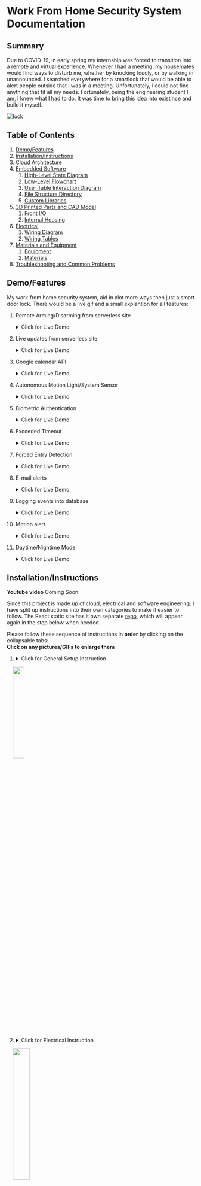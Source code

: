 # Work From Home Security System Documentation

## Summary
Due to COVID-19, in early spring my internship was forced to transition into a remote and virtual experience. Whenever I had a meeting, my housemates would find ways to disturb me, whether by knocking loudly, or by walking in unannounced. I searched everywhere for a smartlock that would be able to alert people outside that I was in a meeting. Unfortunately, I could not find anything that fit all my needs. Fortunately, being the engineering student I am, I knew what I had to do. It was time to bring this idea into existince and build it myself. 

<!--- ! This is the scanning picture [Project_Image](https://github.com/KevyVo/Smart-Doorlock/blob/table/Images/finger.jpg) -->
![lock](media/Gif/calendar.gif)

## Table of Contents

1. [Demo/Features](https://github.com/KevyVo/wfh-security-system#demofeatures)
2. [Installation/Instructions](https://github.com/KevyVo/wfh-security-system#installationinstructions)
3. [Cloud Architecture](https://github.com/KevyVo/wfh-security-system#cloud-architecture)
4. [Embedded Software](https://github.com/KevyVo/wfh-security-system#embedded-software)
   1. [High-Level State Diagram](https://github.com/KevyVo/wfh-security-system#high-level-state-diagram)
   2. [Low-Level Flowchart](https://github.com/KevyVo/wfh-security-system#low-level-flowchart)
   3. [User Table Interaction Diagram](https://github.com/KevyVo/wfh-security-system#user-table-interaction-diagram)
   4. [File Structure Directory](https://github.com/KevyVo/wfh-security-system#file-structure-directory)
   5. [Custom Libraries](https://github.com/KevyVo/wfh-security-system#custom-libraries)
5. [3D Printed Parts and CAD Model](https://github.com/KevyVo/wfh-security-system#3d-printed-parts-and-cad-model)
   1. [Front I/O](https://github.com/KevyVo/wfh-security-system#front-io)
   2. [Internal Housing](https://github.com/KevyVo/wfh-security-system#internal-housing)
6. [Electrical](https://github.com/KevyVo/wfh-security-system#electrical-1)
   1. [Wiring Diagram](https://github.com/KevyVo/wfh-security-system#wiring-diagram)
   2. [Wiring Tables](https://github.com/KevyVo/wfh-security-system#wiring-tables)
7. [Materials and Equipment](https://github.com/KevyVo/wfh-security-system#materials-and-equipment)
   1. [Equipment](https://github.com/KevyVo/wfh-security-system#equipment)
   2. [Materials](https://github.com/KevyVo/wfh-security-system#materials)
8. [Troubleshooting and Common Problems](https://github.com/KevyVo/wfh-security-system#troubleshooting-and-common-problems)

## Demo/Features

My work from home security system, aid in alot more ways then just a smart door lock. There would be a live gif and a small explantion for all features:

1.  Remote Arming/Disarming from serverless site</br><details> 
     <summary>Click for Live Demo</summary>
     
     ### Override Trigger
     1. In the gif the main.py file is waiting for a trigger when the user want to diable the alarm system.
        - ![unlock](media/Gif/unlock_override.gif)
     2. In the gif the main.py file is waiting for a trigger when the user want to arm the alarm system.
        - ![lock](media/Gif/lock_overide.gif)
   </details>

2.  Live updates from serverless site</br><details> 
     <summary>Click for Live Demo</summary>
     
     ### Live update
     - Will update all information relating to the last or cuurent state of the door, either by moblie browser or web browser.
       - ![web](media/Gif/site.gif)
       - <img src="media/Gif/mobilesite.gif" width="38%" height="38%">
   </details>

3.  Google calendar API</br><details> 
     <summary>Click for Live Demo</summary>
     
     ### Google Calendar
     - This will read continously from your google work calendar and alert other outside your door not to distrub during these hours.
       - ![google](media/Gif/calender2.gif)
   </details>

4.  Autonomous Motion Light/System Sensor</br><details> 
     <summary>Click for Live Demo</summary>
     
     ### Light/System Sensor
     - The light and security system will turn on with motion and turn off after 5 mins of no activity. The sensor will work in the darkest condtions.
       - ![dark](media/Gif/dark2.gif)
   </details>

5.  Biometric Authentication</br><details> 
     <summary>Click for Live Demo</summary>
     
     ### Fingerprint Scanner
     - Authenticate authorize user to gain access to the room with their pre-regsiter fingerprint, the light will also blink a certain colour depending on the assessment. It will also save any fail fingerprint on local storage for identifying potential unauthorized events.
       - Correct Fingerprint (Blink Green)
       - ![correct](media/Gif/correct.gif)
       - Incorrect Fingerprint (Blink Red)
       - ![Incorrect](media/Gif/incorrect.gif)
   </details>

6.  Excceded Timeout</br><details> 
     <summary>Click for Live Demo</summary>
     
     ### Timeout
     - Will set a timeout of 5 mins after 3 continous authenication failures, every addtion failure will be (timeout= tries * 5 mins). This will reset after one correct authernication. It will also save any fail fingerprint on local storage for identifying potential unauthorized events.
       - ![timeout](media/Gif/timeout.gif)
   </details>

7.  Forced Entry Detection</br><details> 
     <summary>Click for Live Demo</summary>
     
     ### Forced Entry Detection
     - Will sound an alarm once the door is open with any proper autheication or break in. The alarm will only turn off once a authenticated fingerprint has reset the alarm.
       - ![fsd](media/Gif/fed.gif)
   </details>

8.  E-mail alerts</br><details> 
     <summary>Click for Live Demo</summary>
     
     ### Alerts
     - There are 3 events that will send e-mails on
      1. Force Entry Dectection Triggered
          + ![force](media/Images/Screenshots/Force.PNG)
      2. Correct fingerprint to deactivate the alarm
          + ![reset](media/Images/Screenshots/Reset.PNG)
      3. Fail fingerprint with the fail printed attached to e-mail (In real e-mail the fingerprint would not be blurred)
          + ![fail](media/Images/Screenshots/Failed.PNG)
   </details>

9.  Logging events into database</br><details> 
     <summary>Click for Live Demo</summary>
     
     ### Logging
     - Will recored all events of the state of the door in a database for security purposes.
       - ![database](https://github.com/KevyVo/Smart-Doorlock/blob/master/Images/Screenshots/database.PNG)
   </details>

10.  Motion alert</br><details> 
     <summary>Click for Live Demo</summary>
     
     ### Logging
     - Red and Green light will blink simultaneously if there is motion on the other side of the door.
       - ![motiond](media/Gif/omotion.gif)
   </details>

11.  Daytime/Nightime Mode</br><details> 
     <summary>Click for Live Demo</summary>
     
     ### Sound Change
     1.  8AM - 8PM the alarm buzzer will make sound when in use
     2.  8PM - 8AM the alarm buzzer will be disable for nightime use
         - ![dn](media/Images/Daynight.png)
   </details>

## Installation/Instructions

**Youtube video**
Coming Soon
<!--- [![IMAGE ALT TEXT HERE](http://img.youtube.com/vi/YOUTUBE_VIDEO_ID_HERE/0.jpg)](http://www.youtube.com/watch?v=YOUTUBE_VIDEO_ID_HERE) -->

Since this project is made up of cloud, electrical and software engineering. I have split up instructions into their own categories to make it easier to follow. 
The React static site has it own separate [repo](https://github.com/KevyVo/wfh-serverless-site), which will appear again in the step below when needed.

Please follow these sequence of instructions in **order** by clicking on the collapsable tabs:</br> **Click on any pictures/GIFs to enlarge them**

1.  <details>
     <summary>Click for General Setup Instruction</summary>
     
     ### General Setup
     1. Gather the materials and make sure you have aquired or have access to the required equipment, found [here](https://github.com/KevyVo/Smart-Doorlock#materials-and-equipment)
     2. Start the 3D print of the Front and Back IO, these prints will take about 1-2 days to 3D print, click here for [files](https://github.com/KevyVo/Smart-Doorlock/tree/master/Cad)
        + There should be 4 total seprate prints
        + These prints will take 1-2 days depending if you deviate from the recommended print settings
        + If you use prusasilcer like me, I highly recommend using these settings here
        + You can find the files here 
     3. Setup the Raspberry Pi
        + RECONMEND: I would use remote access methods like VNC Viewer or SSH, it makes it much easier to control the pi instead of direct connection
        1. Please follow this setup tutorial [here](https://www.tomshardware.com/reviews/raspberry-pi-headless-setup-how-to,6028.html), once completed move onto step b
        2. Please clone this repo to the pi <br/>```git clone https://github.com/KevyVo/Smart-Doorlock ```
        3. cd into the the requirements folder<br/> ```cd Smart-Doorlock/requirments/```
        4. Install the requirements<br/> ```pip install -r require2.txt -r require3.txt```
           + You can also do this inside a virtual environment(venv) if you want
     4. Move onto the Electrical Instructions
   </details>
        &nbsp;&nbsp;&nbsp; <img src="https://github.com/KevyVo/Smart-Doorlock/blob/master/Images/CAD/Back/Back_wide.png" width="25%" height="25%">

2.  <details>
     <summary>Click for Electrical Instruction</summary>

     ### Electrical

     For a larger image of the wiring diagram and wiring table, please click [here](https://github.com/KevyVo/Smart-Doorlock#electrical-1)

     1. I would recomend testing all of your components indivdially first to see if there are any defects/problems
        1. Go to the Test directory
        2. Select desired component base on the python file
        3. Follow the comment instrutions in the py file of what gpio pins to connect to
        + If the python file does not run in the ide, run it in the terminal using python3 command</br> ```python3 component_name.py```
        + By doing this you will understand how each component behaves and interacts with each other, and assures that it is free of defect
     2. cd into the ```cd Smart-Doorlock/Components/pyfingerprint/example_enroll```
        + I am still working on a feature to enroll your fingerprint using a button on the static- please stay posted! For now, use this method, unless you want to help the project add to it :)
     3. Run the file either in the terminal or ide
        + Congrats! Your fingerprint has been enrolled locally to the system
     4. When connecting the dupoint connectors, make sure you can disconnect the male to female cable apart. This will be useful for mounting installtion later.
        + <img src="media\Images\Connected_separted.jpg" width="75%" height="75%">
        + <img src="media\Images\Connected_label.jpg" width="75%" height="75%">
     5. Label all cables like this; it make the rewiring installtion easier later on
        + <img src="media\Images\label_close.jpg" width="75%" height="75%">
     6. Connect and solder all the electical connections using this diagram and connection tables found here
        + RECOMMENDED: I personally connect all the connections and components on a protyping breadboard before moving onto the solderable PCB
        + <img src="media\Images\BB.jpg" width="75%" height="75%">
        + Run the script ```non-cloud base script```
     7. Run the non cloud base script, to test how all the components will work all together
        + If you see any warnings that do not effect your program, just ignore them for now
     8. If everything was successful please move onto Cloud instructions 
   </details>

   &nbsp;&nbsp;&nbsp; <img src="https://github.com/KevyVo/Smart-Doorlock/blob/master/Electrical/Images/Lock_wiring_bb.png" width="30%" height="30%">

3.  <details>
     <summary>Click for Cloud/Software Instruction</summary>

     If you want to read more about how the cloud architecture works please click [here](https://github.com/KevyVo/Smart-Doorlock#cloud-architecture)

     If you want to read more about the flow of the software, please click [here](https://github.com/KevyVo/Smart-Doorlock#embedded-software)

     ### AWS Setup
      1. Sign up for a AWS account (if you already have a account you can skip this step)
         + Follow this [guide](https://docs.aws.amazon.com/polly/latest/dg/setting-up.html) for help if needed 
         + AWS is free if you stay below the free teir limit (we won`t even get close to hitting the limit in this project); AWS is also cheap for personal use if you go over the limit. 
      2. Setup a new IAM user- make sure to give programmatic access and console access and AdministratorAccess policy (you can add the appropriate policy if you know what you are doing)
         + <img src="media\Images\Screenshots\Create_user.png" width="75%" height="75%">
         + ![policy](media/Images/Screenshots/userpolicy.png)  
      3. Retrieve the credential for later use
      4. Open up the terminal on the Pi and enter:</br>```aws configure```
      5. Enter that AWS account credentional; please refer to the screenshot for futher assitance and [link](https://docs.aws.amazon.com/polly/latest/dg/setup-aws-cli.html)
         + ![config](media/Images/Screenshots/config.png)
     ### AWS Iot Core (PubSub)
      1.  We need to sign into the aws console and go to AWS Iot core
      2.  Go to Manage->Things->Regsister a thing
          + ![things](media/Images/Screenshots/thingsboth2.png)
      3.  Click create a single thing and Give your thing name, scroll down and tap on the Next button and then you are immediately offered the one-click certificate generation option. An individual X.509 certificate per device is the recommended way of interacting with AWS IoT services from devices, offering the ability to burn the private key into the device upon enrolment that is then never transferred across the internet alongside requests, a security win. Download the certificate and private key for each device, and also a root CA. Make sure to hit that activate button so the certificate can be used. finish the process by clicking on the “Done” button.
          + ![cert](https://github.com/KevyVo/Smart-Doorlock/blob/master/Images/Screenshots/real-time-door.png)
          + ![cert](https://github.com/KevyVo/Smart-Doorlock/blob/master/Images/Screenshots/Create_things.png)
          + ![cert](media/Images/Screenshots/AWS-IoT-core-Certificates-download.png)
      4.  Next point is to create and attach a policy to the certificate, authorizing the authenticated device to perform IoT actions on IoT resources. for this tap on the “secure” tab from the AWS IoT menu which is on the left side, later go for the policies section. Now tap on the button named “Create” which is on the top right corner beside the iot-notifications Icon. give your policy name and fill the fields(Action, Resource ARN ) with a star “*” and check to Allow for Effect option then press the “create” button.
      5.  Now tap on the certificates section which is right above the policies section, You will see a certificate which you have created earlier, tap on the three dots and choose to attach the policy, a pop will come showing your existing policies, check on the recent policy that you have created and attach. That’s it you have successfully created a thing, generated a certificate and attached policy to it.
      6.  You can find the endpoint here
          + ![endpoint](media/Images/Screenshots/endpoint.png)
      7.  I recommend putting all the files/cerficates in the empty directory I premade called "Credtionals"
          + The endpoint can found here
      8.  Fill out the appropriate lines out with the correct pathing in the main.py</br>
            ```
            awshost = "xxxxxxxxxxxxxx-ats.iot.us-east-2.amazonaws.com" # Endpoint
            awsport = 8883 # Port no. 
            clientId = "xxxxxxxx" # Thing_Name
            thingName = "xxxxxxxxxx" # Thing_Name
            caPath = "/home/pi/xxxxxxxx/xxxxxxxx.pem" # Root_CA_Certificate_Name
            certPath = "/home/pi/xxxxxxxx/xxxxxxxx-certificate.pem.crt" # <Thing_Name>.cert.pem
            keyPath = "/home/pi/xxxxxxxx/xxxxxxxx-private.pem.key" # <Thing_Name>.private.key
            ```
      9.  We can test the if the pubsub is working using this script ```python only-pubsub.py```
      10. You should be able to see a Message sent on the ide or terminal when you scan your fingerprint or change the state of the door
          + ![message](media/Images/Screenshots/pi_term.png)
      11. You can see the data be pushed to AWS Iot core buy going to AWS Iot Core->Test
          1.  Subcribe to topic(it the thingname filled out above)
          2.  Everything can be default
          3.  Hit Subscribe to topic
          4.  You should see a message send like this on your browser
             + ![Test](media/Images/Screenshots/Test1.png)
     ### User Table interaction
     This diagram shows how the User table interacts with the main python script; to learn more about it click [here](https://github.com/KevyVo/Smart-Doorlock#user-table-interaction-diagram)</br>
      <img src="media/Images/Diagrams/Fingerprint/Fingerprint_lookup.png" width="75%" height="75%">
      - We are going to build this table in the following step
     ### AWS Dynamodb (Database)
      1. Navigate to AWS Dynamodb and make a new Table label: User
         + ![user](media/Images/Screenshots/Create_user.png)
         + This will be the user database, for now you either have to setup the user using the python script or manually using these fields, I am working on add user using the react site on a future feature.
      2. Fill out the parameter of the table like this
          +  ![para](media/Images/Screenshots/create_table_user.png)
          +  Make a diagram of how the user and the fingerprint and the main.py interact with each other
      3. Navgaite to AWS Iot Core->Act and Click on Create a rule
         + ![create](media/Images/Screenshots/Create Rule.png)
      4. Enter ```real-time-door``` for Name
         + ![real](media/Images/Screenshots/real-time-door.png)
      5. Under Rule query statement, choose the latest version from the Using SQL version list.</br>For Rule query statement, enter: ```SELECT * FROM `Smart_Lock` ```
         + ![ts](media/Images/Screenshots/fill_rule.png)
      6. Click add Action
         + ![add](media/Images/Screenshots/add_action.png)
      7. On Select an action, choose to Insert a message into a DynamoDB table and then choose Configure action.
          + ![db](media/Images/Screenshots/selectdb.png)
      8.  On Configure action, choose to create a new resource.
          + ![Role](media/Images/Screenshots/create_role.png)
      9.  On the Amazon DynamoDB page, choose Create table.
      10. When creating the DynamoDB table, enter ```Users``` for table name. In Partition key, enter ```date```. Select Add sort key, and then enter ```unix``` in the Sort key field. Choose String for date (partition Key) and choose Number for unix (sort key) and then check Use Default settings.Now choose to Create as marked in the below screenshot.
          +  I would reccommend follow what I put exactly unless you know what you are doing because my script will being look for these exact key names
          +  ![log](media/Images/Screenshots/create_logs.png)
      11. It takes a few seconds to create your DynamoDB table. Close the browser tab where the Amazon DynamoDB console is open. If you don’t close the tab, your DynamoDB table is not displayed in the Table name list on the Configure action page of the AWS IoT console.
      12. On Configure action, First of all, refresh the resources by clicking on the refresh sign between the Table name drop down and Create a new resource button. Then choose your new table from the Table name list.
          + ![menu](https://github.com/KevyVo/Smart-Doorlock/blob/master/Images/Screenshots/pull_down.PNG)
      13. In Create a new role, enter a unique name, and then choose to Create role.
          + ![role](media/Images/Screenshots/create_newrole.png)
      14. Choose Add action
      15. Choose Create rule.
      16. After the successful creation of the rule, you will see the following screenshot.
          + ![rule](media/Images/Screenshots/Rule_overview.png)
      17. To see if your AWS Iot Core has logged your events, you can go to AWS Dynamodb and click on the table you just created
      18. Click on items and you will see your last couple of messages that was sent from your pi
          + ![logs](media/Images/Screenshots/logs.png)

      ### E-mail alert
     **For right now this only work with G-mail account**
      1. Navigate to the file cred/e-mail.txt
      2. Fill out your credtional in the format of the placeholder  and save the text file (This will be the sender e-mail)
      3. Go to the main.py and replace the placeholder of the receving e-mail
      4. If this section was successful you shoud recieve e-mail only for 3 events
         1. Force Entry Dectection Triggered
             + ![force](media/Images/Screenshots/Force.PNG)
         2. Correct fingerprint to deactivate the alarm
             + ![reset](media/Images/Screenshots/Reset.PNG)
         3. Fail fingerprint with the fail printed attached to e-mail (In real e-mail the fingerprint would not be blurred)
             + ![fail](media/Images/Screenshots/Failed.PNG)
   </details>
      &nbsp;&nbsp;&nbsp; <img src="https://github.com/KevyVo/Smart-Doorlock/blob/master/Images/Diagrams/Cloud/Final/SmartLock_Cloud.PNG" width="30%" height="30%">
   

4.  <details>
     <summary>Click for Static Site Instruction</summary>
     
     ### Static Site
     <img src="media/Images/Diagrams/Cloud/Final/cloud_site.PNG" width="75%" height="75%">

     1. Since the static repo had to be a different repo, I have tranfer the instruction for portion onto the static [repo](https://github.com/KevyVo/wfh-serverless-site)
     2. Please return here after completion of the static site repo
     3. Congrats! If everything works, the only thing we still need to do is mount it onto our door. Move onto the Mounting instrutions
   </details>
        &nbsp;&nbsp;&nbsp; <img src="media\Images\Screenshots\react_phone.png" width="20%" height="20%">

5.  <details>
     <summary>Click for Smart Lights Instruction</summary>
     
     ### Smart Light Control
     As of now, this device is only compatiable with Philips Hue Lights (mention in Material list)
     1. The lights and Hue bridge should be installed normally with the regular instrutions
        + <img src="media\Images\hue.jpg" width="35%" height="35%"> 
     2. You know need to find what is the Hue bridge IP address, there are a couple method on how to find this ip:
        1. Accessing your router using the browser
        2. A windows scanner called [Advanced IP Scanner](https://www.advanced-ip-scanner.com/)
        3. [Nmap](https://www.raspberrypi.org/documentation/remote-access/ip-address.md) scanning
         + ![router](media/Images/Screenshots/Router.PNG)
     3. Make sure that all the lights have recognizeble names on your smartphone app
     4. Call the Hue bridge API by typing this into your browser, URL:</br>```http://<IP>/debug/clip.html``` Use the IP we retrieve above
     5. We need to create user to use the api
        + On the page fill out the parameter like this:</b>
           ```
           URL: /api
           Message Body:
            {"devicetype":"TestApp#RaspberryPi"}
           ```
        + <img src="media\Images\Screenshots\username.PNG" width="50%" height="50%">      
      1. Press the Hue bridge button, then in the following 30 seconds hit the POST button to run the query
         + ![bridge](media/Images/philps_2.jpg)
      2. A username should now be generated; please record the username somewhere. We will need this information later.
      3. We will now call all the lights to idenify their names; this will ensure that both lights are connecting with the API
        + Fill in the parameter like this:</br>
          ```
          URL: /api/<username>/lights
          (Replace <username> by the one you got in the previous step (long random string))
          ```
      4. Press the GET button
         + On successful response you should see the names of each light 
         + <img src="media\Images\Screenshots\lights.PNG" width="50%" height="50%"> 
      5.  One last test is to turn off one of the lights
         + Fill ther parameter like this:</br>
           ```
           URL:/api/<username>/lights/2/state
           Message Body:
            {"on":false}
           ```
      6.  Press the PUT Button
          + On a successfull call you should see your light switch off
          + <img src="media\Images\Screenshots\turn_off.PNG" width="50%" height="50%"> 
      7.  Navigate to ```Smart-Doorlock/Classes/lock_lib.py```
      8.  Open the file in a IDE and replace the placeholder #IP Address with the IP of the Hue bridge 
      9.  Save and close the file
      10. Run the python file ```Smart-doorlock/Test/Smartlightmain.py``` in the terminal
      11. Try unlocking and Locking your door using your fingerprint.<br>The light should flash green on successful fingerprint authention and flash red on incorrect fingerprint
          + <img src="media\Images\Acess.jpg" width="70%" height="70%"> 
          + <img src="media\Images\Red_fail.jpg" width="70%" height="70%">
      12. If the lights work properly with the python file, move on to the Google Calendar Instructions
   </details>
        &nbsp;&nbsp;&nbsp; <img src="media\Images\Brands\PhilipsHuePanel.jpg" width="20%" height="20%">

6.  <details>
     <summary>Click for Google Calendar Instruction</summary>
     
     ### Meeting Detection
     1. Sign into your google account, using the same address as the E-mail alart
     2. Navigate to google calendar and make a differnt calendar called Work
     3. Make a Fake meeting from now until four hours from now. 
       + The title has to contain the word Meeting in it and assign to the work calendar
       + ![event](media/Images/Screenshots/Create_Meeting.png)
     4. Click on this [link](https://developers.google.com/calendar/quickstart/python), You only need to do step one of the google guide by clicking the blue button: Enable the Google Calendar API
       + It will create a new Cloud Platform project and automatically enable the Google Calendar API and make a credentionals.json for us to use
       + ![blue](media/Images/Screenshots/Google_api.png)
     5. Navigate to the directoty and run Smart-Doorlock/G-Cal/gen_pickle.py
       + A window should appear to sign in and give authentican to this python file, it also geneerate a token for future uses
     6. Now we can run the final script
     7. Open a terminal and Navigate then run the file Smart_Doorlock/Src/main.py
       + I found that it runs smoother in the terminal for long term use
       + ![term](media/Images/Screenshots/Cal_term.png)
     8. The IO diplay should also know display a active meeting when motion is detected
       +  <img src="media\Images\meeting.jpg" width="75%" height="75%">
     9.  Congrats! The entire system works now, move onto Mounting instrutions
   </details>
        &nbsp;&nbsp;&nbsp; <img src="media\Images\Brands\calendar.jpg" width="20%" height="20%">

7.  <details>
     <summary>Click for Assembly and Mounting Instruction</summary>
     
     ### Assembly
     1. Insert the all components to the front IO like this
      + <img src="media\Images\welcome.jpg" width="60%" height="60%">
      + <img src="media\Images\inside_glue.jpg" width="50%" height="50%">
     2. Use the hot glue gun to keep everything secure, be careful not to touch the 3d print. The heat will burn/damage the print.
      + <img src="media\Images\fan.jpg" width="50%" height="50%">
     3. Attach the PCB to the base plate of the door mount
      + <img src="media\Images\base_attach.jpg" width="50%" height="50%">
     4. Attach all the components to the back of the IO like this
      + <img src="media\Images\both.jpg" width="50%" height="50%">
     5. Drill 3 holes on the cover 
     6. Put the 3 x M3 bolts and nuts to secure cover to the base by using the hinge
      + <img src="media\Images\hardware.jpg" width="50%" height="50%">
      + <img src="media\Images\hinge.jpg" width="50%" height="50%">
   
     ### Mounting
     1. Pick a spot where you like the housing to be placed and drill a 1/4 inch hole 
        + <img src="media\Images\Hole.jpg" width="50%" height="50%">
     2. Mount the Front IO to the door using the 4x10mm serews
        + <img src="media\Images\open6.jpg" width="50%" height="50%">
     3.  Mount the reed switch to top of the door
     4. + <img src="media\Images\Reed.jpg" width="50%" height="50%">
     5.  Connect the reed pin to the pi
     6.  Mount the electromagent to the top of the door 
         + <img src="media\Images\eLock.jpg" width="50%" height="50%">
     7.  Connect the electromagent to the relay
        + WARNING: be careful using a electromagnet, these magnet can seriously hurt you due to the crushing magnetic attraction force
     8.  Attach the Front mounting base to the other side of door and use a level to ensure that it is straight
         <img src="media\Images\level.jpg" width="50%" height="50%">
     9.  Route the wires through the hole and push the cover onto base until flush with the door
         <img src="media\Images\flush.jpg" width="50%" height="50%">
     10. Reconnect the wires using the labels from earlier
          + <img src="media\Images\sheet.jpg" width="50%" height="50%">
          + I recommend taping a printed sheet of the GPIO to the door while wiring as a reference. This makes it so much easier.
          + <img src="media\Images\tape.jpg" width="50%" height="50%">
     11. Connect the Power to usb c on the pi(For now the power will be deliver from the wall, I am looking to making a long lasting battery solution.)
     12. Close the lid, the magnets will attach onto the metal serews holding onto the door
         <img src="media\Gif\back_loop.gif" width="50%" height="50%">
     13. Plug in the electromagent power
     14. VNC or SSH into the pi and run the file ```Smart-doorlock/main.py``` in the terminal
     15. Congrats! You have just join the advanced smart security system club. No more bursting into your room!
   </details>
        &nbsp;&nbsp;&nbsp; <img src="media\Images\Brands\Wrench.png" width="20%" height="20%">

## Cloud Architecture

![Cloud_Map](https://github.com/KevyVo/Smart-Doorlock/blob/master/Images/Diagrams/Cloud/Final/SmartLock_Cloud.PNG)

The majority of the web services I used is Amazon Web Services(AWS). Here are the reasons I why I used AWS. Firstly, I was the most comfortable using AWS because of my experience working at Amazon with AWS. Secondly, it has the service AWS IOT Core which the other companies do not offer a PubSub system. You can also used AWS SNS too instead of using the STMP server. I did this because using a STMP server would be free instead of paying for each message send by AWS SNS. The fingerprint files are stored on the local drive of the raspberry for security, instead of being uploaded to S3. My current stack of AWS is free, as I was below the 5GB free teir limit. The only thing I had to pay for was my one time website domain, heimdallr.ca.

## Embedded Software 

### High-Level State Diagram

The diagram represent will how the main.py states change depending on the inputs and sensor data.
You can download/enlarge the image by clicking on it.

![High_Level](https://github.com/KevyVo/Smart-Doorlock/blob/master/Images/Diagrams/State_Diagram/State_Diagram.png)

### Low-Level Flowchart

The flowchart explain every logic decisions in a very low-level.
You can download/enlarge the image by clicking on it.

![Flow](https://github.com/KevyVo/Smart-Doorlock/blob/master/Images/Diagrams/FlowChart/Flowchart.png)

### User Table Interaction Diagram
![Table](media/Images/Diagrams/Fingerprint/Fingerprint_lookup.png)
<details>
  <summary>Click for explanation</summary>
  
### Explaintion
1. User scan fingerprint on scanner
2. The fingerprint image get converted into a characteristic text buffer file. The file contain the unqie features of every different fingerprint then stores it into this buffer file.
3. The characteristic file now compares itself to the other key characteristic in the local database. Every different fingerprint file has a index slot that corresponds to it characteristic file.
4. If the buffer file matach over 60% similarity to local characteristic file it will go to the AWS Dyanmodb User Table and lookup the corresponding index number. If not match was found, a value of -1 will be return.
5. AWS Dyanmodb Table will now return all the infomation corresponding to the index number back to the main.py to authenicate the user.

</details>

### File Structure Directory
```
wfh-security-system (root)
├───cad
│   ├───Back
│   │   └───Mk3s
│   └───Front_IO
│       └───Mk3s
├───electrical
│   └───Images
├───libs
│   ├───creds
│   ├───custom
│   ├───phue
│   ├───pyfingerprint
│   │   ├───doc
│   │   └───src
│   │       ├───debian
│   │       │   └───source
│   │       └───files
│   │           ├───examples
│   │           └───pyfingerprint
│   └───raspberrypi-lcd
├───media
│   ├───Gif
│   └───Images
│       ├───Brands
│       ├───CAD
│       │   ├───Back
│       │   └───Front
│       ├───Diagrams
│       │   ├───Cloud
│       │   │   ├───Final
│       │   │   └───Icons
│       │   ├───Fingerprint
│       │   ├───FlowChart
│       │   └───State_Diagram
│       └───Screenshots
├───requirements
├───src
└───test
    ├───Button
    ├───Buzzer
    ├───Calendar
    ├───Combine
    ├───DB
    ├───E-mail
    ├───Lcd
    ├───Led
    ├───Main
    ├───Pir
    ├───Pubsub
    ├───Reed
    ├───relay_lock
    └───Scrap
```

### Custom Libraries

I have created these 7 custom libraries to interact with the main.py file as the main driving file.

1. lcd_lib.py
   - Responsibilty: 
     - Provides a class intake a string and convert it to bits to display the string on the LCD
2. lock_lib.py
   - Dependency: 
     - lcd_lib
     - awsIOT_lib
   - Responsibilty: 
     - Handles all of the locking and re-locking logic
     - Handles all the buzzer sounds and lights sequence
     - Send state messages to AWS IOT Core
3. db_lib.py
   - Responsibilty:
     - Checks if the table exist, if no table then create a new table
     - Retrieve information from tables
     - append items
4. awsIOT_lib.py
     - Responsibilty:
       - Connects to the AWS Iot Core
       - Publish MQTT messages
5. awsIOT_sub.py
     - Responsibilty:
       - Connects to the AWS Iot Core
       - Constantly listen to the command sent from React site
6. GCAL_lib.py
      - Responsibilty: 
        - Connects to the Google calendar api
        - Constantly listen to work calendar for event and event changes 
7. mail_lib.py
      - Responsibilty:
        - Connects to SMTP server
        - Send e-mails from lock e-mail to user email

## 3D Printed Parts and CAD Model

### Print Settings

For Prusasilcer my [3mf](https://github.com/KevyVo/Smart-Doorlock/blob/master/Cad/Front_IO/Mk3s/Front_IO.3mf) file has all of the print settings, just set the machine to other models if you are not using a Prusa i3 MK3s</br>

<img src="https://github.com/KevyVo/Smart-Doorlock/blob/master/Images/CAD/Back/Print_back.PNG">

<details>
  <summary>Click for Cura silcer</summary>

  ### Cura
   - Cura Normal profile
   - Nozzle 0.4mm (haven`t tested other nozzles)
   - Infill density: 20%
   - Skirt: 3 layers
   - Support from build plate only
</details>

<details>
  <summary>Click for other silcers</summary>

  ### Other
   - Support from build plate only
   - Nozzle 0.4mm (haven`t tested other nozzles)
   - Infill density: 20%
   - Skirt: 3 layers
   - First layer speed 20mm/s
   - Perimeters: 45mm/s
   - Infill speed: 80mm/s
</details>


### Front I/O

Click [here](https://github.com/KevyVo/Smart-Doorlock/tree/master/Cad/Front_IO) for CAD files</br>

Click [here](https://github.com/KevyVo/Smart-Doorlock/blob/master/Cad/Front_IO/Mk3s/Front_IO.3mf) for 3mf/gcode for Prusa i3 MK3

**Front**
![Frontio](https://github.com/KevyVo/Smart-Doorlock/blob/master/Images/CAD/Front/Front_wide.png)

<details>
  <summary>Click for more Photos</summary>
  
**Rear** 
![reario](https://github.com/KevyVo/Smart-Doorlock/blob/master/Images/CAD/Front/Front_wideback.png)

**Waiting for Scan**
![scan](https://github.com/KevyVo/Smart-Doorlock/blob/master/Images/finger.jpg)

**Inside**
![inside](https://github.com/KevyVo/Smart-Doorlock/blob/master/Images/open2.jpg)

**Custom PCB**
![PCB](https://github.com/KevyVo/Smart-Doorlock/blob/master/Images/open6.jpg)

**Print**
![print](https://github.com/KevyVo/Smart-Doorlock/blob/master/Images/CAD/Front/Print_front.PNG)

</details>

---

### Internal Housing

Click [here](https://github.com/KevyVo/Smart-Doorlock/tree/master/Cad/Back) for CAD files</br>

Click [here](https://github.com/KevyVo/Smart-Doorlock/blob/master/Cad/Back/Mk3s/Back.3mf) for 3mf/gcode for Prusa i3 MK3

**Front**

![Back](https://github.com/KevyVo/Smart-Doorlock/blob/master/Images/CAD/Back/Back_wide.png)

<details><summary>Click for more Photos</summary>
<p>

**CAD Inside**
![interalrear](https://github.com/KevyVo/Smart-Doorlock/blob/master/Images/CAD/Back/Door_mountwide.png)

**CAD Rear**
![rearmount](https://github.com/KevyVo/Smart-Doorlock/blob/master/Images/CAD/Back/Mountback_wide.png)

**Inside**
![open](https://github.com/KevyVo/Smart-Doorlock/blob/master/Images/openC.jpg)

**Cover**
![cover](https://github.com/KevyVo/Smart-Doorlock/blob/master/Images/cover.jpg)

**Print**
![Back](https://github.com/KevyVo/Smart-Doorlock/blob/master/Images/CAD/Back/Print_back.PNG)

</p>
</details>

## Electrical

### Wiring Diagram

If the image is to small you can click and download the image.
There are also corresposing wiring tables below if the diagram need more clearifcation.
![Flow](https://github.com/KevyVo/Smart-Doorlock/blob/master/Electrical/Images/Lock_wiring_bb.png)

<details>
  <summary>Click for more Photos</summary>
  
![W1](https://github.com/KevyVo/Smart-Doorlock/blob/master/Images/openC.jpg)

</details>

### Wiring Tables
<details>
  <summary>Click for Stand Alone Components Table</summary>

  BB GND = Breadboard Ground</br>
  BB POS = Breadboard Positive</br>
  PIR = Passive Infor read Sensor
  
| **From** | **To** | **Wire Colour** | **Component** |
|:----:|:----:|:----:|:----:|
|#1(3v3)|Fan Pos|Red|Cooling Fan|
|#9(GND)|Fan Neg|Black|Cooling Fan|
|#29(GPIO 5)|Reed Pos|White|Reed Switch|
|#25(GND)|Reed Neg|Black|Reed Switch|
|#4(5V)|PIR Pos|Red|PIR|
|#7(GPIO 4)|Data|Yellow|PIR|
|#14(GND)|PIR Neg|Black|PIR|
|BB GND|LED GND|Black|LCD|
|BB POS|LED Power|Red|LCD|
|#12(GPIO 8)|DB7|Orange|LCD|
|#16(GPIO 23)|DB6|Grey|LCD|
|#18(GPIO 24)|DB5|Brown|LCD|
|#22(GPIO 25)|DB4|Cyan|LCD|
|#10(GPIO 15)|E|White|LCD|
|BB GND|R/W|Black|LCD|
|#28(ID_SC)|RS|Light Brown|LCD|
|BB GND|V0|Black|LCD|
|BB Pos|VDD|Red|LCD|
|BB GND|LCD1|Black|LCD|
|#40(GPIO 21)|Buzzer Pos|Red|Buzzer 1|
|#39(GND)|Buzzer Neg|Black|Buzzer 1|
|#38(GPIO 20)|Buzzer Pos|Red|Buzzer 2|
|#34(GND)|Buzzer Neg|Black|Buzzer 2|
</details>

<details>
  <summary>Click for Resistor Componets Table</summary>

  BB GND = Breadboard Ground</br>
  R = 10K ohms Resistor 
  
| **From** | **To** | **Wire Colour** | **Component** |
|:----:|:----:|:----:|:----:|
|#36(GPIO 16)|Cathode with R|Green|Green LED 1|
|BB GND|Anode|Black|Green LED 1|
|#37(GPIO26)|Cathode with R|Green|Green LED 2|
|BB GND|Anode|Black|Green LED 2|
|#31(GPIO 6)|Cathode with R|Cyan|Pushbutton 1|
|BB(GND)|Anode|Black|Pushbutton 1|
|#33(GPIO 13)|Cathode with R|Yellow|Pushbutton 2|
|BB GND|Anode|Black|Pushbutton 2|
|#35(GPIO 19)|Cathode with R|Pink|Red LED 1|
|BB GND|Anode|Black|Red LED 1|
|#13(GPIO 27)|Cathode with R|Pink|Red Led 2|
|BB GND|Anode|Black|Red LED 2|
</details>

<details>
  <summary>Click for Muti-Components Table</summary>

  There will be a table for each component in this section.

  BB GND = Breadboard Ground</br>
  BB Pos = Breadboard Postive
  
  ### Relay and Electromagent
| **From** | **To** | **Wire Colour** | **Component** |
|:----:|:----:|:----:|:----:|
|#11(GPIO 17)|Relay Data|Blue|Pi-Relay|
|BB Pos|Relay Pos|Red|Pi-Relay|
|BB GND|Relay Neg|Black|Pi-Relay|
|Electromagenet Pos|Middle Relay Slot|Red|Relay-Electromagent|
|Electromagenet Neg|Normally Closed(NC)|Black|Relay=Electromagenet|
---
  ### CP2102 and FPM10A (Serial to Fingerprint Scanner)
| **From** | **To** | **Wire Colour** | **Component** |
|:----:|:----:|:----:|:----:|
|3v3|Positive|Red|CP2102-FPM10A|
|Rx|Rx|Green|CP2102-FPM10A|
|Tx|Tx|Blue|CP2102-FPM10A|
|GND|GND|Black|CP2102-FPM10A|
</details>



## Materials and Equipment

### Equipment

If you do not own a 3D printer, there are many other ways you can gain access to one. 

Here are some possible options:
1. A University or School, most places of education now provide 3D printer for use
2. A community center
3. A friend or a famliy member
4. A maker space
5. A online/local printing service

<details>
  <summary>Click for Equipment list</summary>

  If you like to buy some of these items please consider helping support me by buying them through my affiliate links, they would be the same low price either way you purchase them.

+ [3D Printer](https://shop.prusa3d.com/en/3d-printers/180-original-prusa-i3-mk3s-kit.html) (This is the one I have, not a affiliate link)
+ [Wire Strippers](https://amzn.to/3cOpjAx)
+ [Hot Glue Gun](https://amzn.to/38X5VjR)
+ [Soldering Iron/ Soldering Station](https://amzn.to/3vGZ0Vy)
+ [Needle nose pliers](https://amzn.to/30ZeN3T)
+ [Wire cable cutter](https://amzn.to/3eXYLQ3)
+ M3 hex wrench (Usually comes with machine screws)
+ [Metal Pick](https://amzn.to/3cR56tL) (optional, used for support removal) 
+ [Serewdriver](https://amzn.to/311wsrC)
+ [Power drill](https://amzn.to/38X4iTh)
  + Philips head attachment (from screwdriver)
  + [1/8 inch drill bit](https://amzn.to/3vLtjuu)
  + [1/2 inch hole saw attachment](https://amzn.to/3f19h98)

</details>

---

### Materials

I do recommend in just using old parts from pervious projects or leftover from bulk orders. You can try to also find some from a friend or school as well.

If you like to buy some of these items please consider helping support me by buying them through my affiliate links, they would be the same low price either way you purchase them.

<details>
  <summary>Click for Materials list</summary>

1. [Raspberry Pi 4 or 3B+](https://amzn.to/38TmEo7), any GBs is fine (I recommend pi 4)
2. [CP2104](https://amzn.to/3eXKZwI) USB to UART 
3. A Pack of [Dupoint connectors](https://amzn.to/3cKZMZ0) 
4. A set of [22 gauge wires](https://amzn.to/38ZHdiB) 
5. [3D printing Filament](https://amzn.to/3tCKHzE) (I used PLA)
6. [Red LEDS](https://amzn.to/2ONz9uo) x 2 pieces
7. [Green LEDS](https://amzn.to/2ONz9uo) x 2 pieces 
8. 40mm x 40mm [Fan](https://amzn.to/3cRCXmq) 
9. 1 [Heatsink](https://amzn.to/390brC7)
10. 5V 3A [power supply](https://amzn.to/3eXT1WA) for raspberry pi 4
11. [Electromagnet](https://amzn.to/3tB2BTg)
12. [Reed switch](https://amzn.to/2OSEgcX)
13. [Pushbutton](https://www.adafruit.com/product/1010)
14. [USB type C](https://amzn.to/30WdBhK) for raspberry pi power 
15. [Fingerprint scanner](https://www.aliexpress.com/item/33040809031.html?src=google&albch=shopping&acnt=708-803-3821&isdl=y&slnk=&plac=&mtctp=&albbt=Google_7_shopping&aff_platform=google&aff_short_key=UneMJZVf&&albagn=888888&isSmbAutoCall=false&needSmbHouyi=false&albcp=7989987352&albag=90862527748&trgt=743612850874&crea=en33040809031&netw=u&device=c&albpg=743612850874&albpd=en33040809031&gclid=Cj0KCQjwl9GCBhDvARIsAFunhskQvzgE-7x6wdC-5fyLMXuyLtPinmJf92H3m2lHttFl5_B7MwnPiocaArYoEALw_wcB&gclsrc=aw.ds) (FPM10A)
16. [Solderable prototyping PCB](https://amzn.to/2OSPazp)
17. [1602 LCD](https://amzn.to/2P4pzDj)
18. [PIR sensor](https://amzn.to/31cOPKB)
19. [Passive Buzzers](https://amzn.to/3c3QCI8)
20. [Relay](https://amzn.to/38YKgri)
21. A set of 10K [resistors](https://amzn.to/3cTqP4e)
22. Small [hinge](https://amzn.to/3eUgYy1)
23. 8mmx3mm [magnets](https://amzn.to/3918Nfk) x 2 pieces
24. [Philip Smart Lights](https://amzn.to/3eXXYi3)
25. All the screws sizes and quantity 
    - [M3](https://amzn.to/2Qi4969) x 8mm Socket head x 8 pieces 
    - [7mm washers](https://amzn.to/3cIhA6U) x 4 pieces 
    - [#8](https://amzn.to/2PaIg8g) x 5/8 inches wood screws x 8 pieces 
    - Hinge screws comes with the hinge set 

</details>

## Troubleshooting and Common Problems
 
 blah blah blah
 ur fuked
